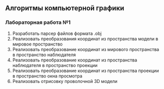 ## Алгоритмы компьютерной графики
### Лабораторная работа №1
1. Разработать парсер файлов формата .obj</br>
2. Реализовать преобразования координат из пространства модели в мировое пространство</br>
3. Реализовать преобразование координат из мирового пространства в пространство наблюдателя</br>
4. Реализовать преобразование координат из пространства наблюдателя в пространство проекции</br>
5. Реализовать преобразование координат из пространства проекции в пространство окна просмотра</br>
6. Реализовать отрисовку проволочной 3D модели